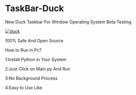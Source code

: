 # TaskBar-Duck
New Duck Taskbar For Window Operating System Beta Testing

<a href="https://ibb.co/X3xXLrX"><img src="https://i.ibb.co/X3xXLrX/duck.png" alt="duck" border="0"></a>

100% Safe And Open Source

How to Run in Pc?

1:Install Python in Your System

2:Just Click on Main.py And Run

3:No Background Process

4:Easy to Use Like 
